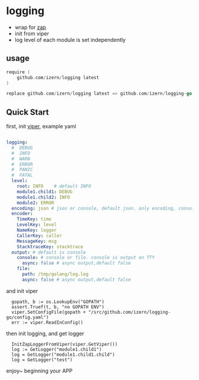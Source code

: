 # logging

+ wrap for [zap](https://github.com/uber-go/zap)
+ init from viper
+ log level of each module is set independently

## usage

```go
require (
	github.com/izern/logging latest
)

replace github.com/izern/logging latest => github.com/izern/logging-go latest

```

## Quick Start

first, init [viper](https://github.com/spf13/viper), example yaml

```yml

logging:
  #  DEBUG
  #  INFO
  #  WARN
  #  ERROR
  #  PANIC
  #  FATAL
  level:
    root: INFO    # default INFO
    module1.child1: DEBUG
    module1.child2: INFO
    module2: ERROR
  encoding: json # json or console, default json. only encoding, console is plan text encoding
  encoder:
    TimeKey: time
    LevelKey: level
    NameKey: logger
    CallerKey: caller
    MessageKey: msg
    StacktraceKey: stacktrace
  output: # default is console
    console: # console or file. console is output on TTY
      async: false # async output,default false
    file:
      path: /tmp/golang/log.log
      async: false # async output,default false
```

and init viper

```golang
  gopath, b := os.LookupEnv("GOPATH")
  assert.Truef(t, b, "no GOPATH ENV")
  viper.SetConfigFile(gopath + "/src/github.com/izern/logging-go/config.yaml")
  err := viper.ReadInConfig()
```

then init logging, and get logger

```golang
  InitZapLoggerFromViper(viper.GetViper())
  log := GetLogger("module1.child1")
  log = GetLogger("module1.child1.child")
  log = GetLogger("test")
```

enjoy~ beginning your APP

